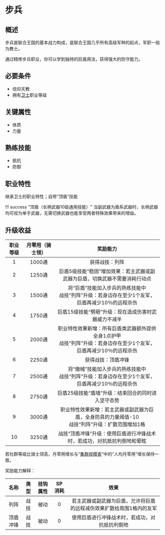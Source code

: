 # 步兵

## 概述

步兵是联合王国的基本战力构成，是联合王国几乎所有高级军种的起点，军职一般为教士。

通过精修步兵职业，你可以学到独特的巨盾用法，获得强大的防守能力。

## 必要条件

* 信仰天教
* 拥有<a href="../../../basicJob/Guard" target="_blank">卫士</a>职业等级

## 关键属性

* 体质
* 力量

## 熟练技能

* 抵抗
* 防御
  
## 职业特性

继承卫士的职业特性；自带“顶盾”技能

!!! success "顶盾（长柄武器10级通用技能）"
    当副武器为盾系武器时，长柄武器均可视为单手武器，无需切换武器也能享受两者特殊效果带来的增益。

## 升级收益

职业等级|月零用（骑士领）|奖励能力
:--:|:--:|:--:
1|1000通|获得战技：列阵
2|1250通|巨盾5级技能“稳固”增加效果：若主武器或副武器为巨盾，切换武器不需要消耗行动点
3|1500通|将“巨盾”技能加入步兵的熟练技能中<br>战技“列阵”升级：若身边存在至少1个友军，巨盾再减少10％的远程杀伤
4|1750通|巨盾15级技能“劈砸”升级：现在造成伤害时武器威力不减半
5|2000通|职业特性效果新增：所有巨盾类武器额外提供全身1点护甲<br>战技“列阵”升级：若身边存在至少1个友军，巨盾再减少10％的远程杀伤
6|2250通|获得战技：顶盾冲锋
7|2500通|将“缴械”技能加入步兵的熟练技能中<br>战技“列阵”升级：若身边存在至少1个友军，巨盾再减少10％的远程杀伤
8|2750通|巨盾25级技能“盾墙”升级：结束回合的同时进入坚守态势
9|3000通|职业特性效果新增：若主武器或副武器为巨盾，全身防具的力量阈值-10<br>战技“列阵”升级：扩散范围增加1格
10|3250通|战技“顶盾冲锋”升级：使用巨盾进行冲锋战术时，若成功，对抗抵抗判倒地和晕眩

若社群等级比骑士领高，月零用增长与“<a href="../../../scaleList" target="_blank">集群规模表</a>”中的“人均月零用”增长保持一致。

奖励能力解释：

名称|类型|挂钩属性|SP消耗|效果
:--:|:--:|:--:|:--:|:--:
列阵|战技|被动|0|若主武器或副武器为巨盾，允许将巨盾的远程减伤效果扩散给周围1格内的友军
顶盾冲锋|战技|被动|0|使用巨盾进行冲锋战术时，若成功，对抗抵抗判倒地
